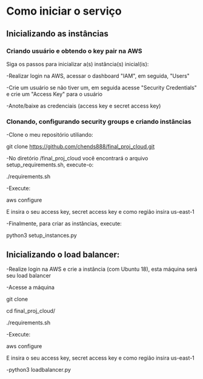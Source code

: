 # Como iniciar o serviço

## Inicializando as instâncias

### Criando usuário e obtendo o key pair na AWS

Siga os passos para inicializar a(s) instância(s) inicial(is):

-Realizar login na AWS, acessar o dashboard "IAM", em seguida, "Users"

-Crie um usuário se não tiver um, em seguida acesse "Security Credentials" e crie um "Access Key" para o usuário

-Anote/baixe as credenciais (access key e secret access key)


### Clonando, configurando security groups e criando instâncias

-Clone o meu repositório utiliando:

git clone https://github.com/chends888/final_proj_cloud.git

-No diretório /final_proj_cloud você encontrará o arquivo setup_requirements.sh, execute-o:

./requirements.sh

-Execute:

aws configure

E insira o seu access key, secret access key e como região insira us-east-1

-Finalmente, para criar as instâncias, execute:

python3 setup_instances.py


## Inicializando o load balancer:
-Realize login na AWS e crie a instância (com Ubuntu 18), esta máquina será seu load balancer

-Acesse a máquina


git clone

cd final_proj_cloud/

./requirements.sh

-Execute:

aws configure

E insira o seu access key, secret access key e como região insira us-east-1

-python3 loadbalancer.py


